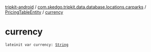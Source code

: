 [tripkit-android](../../index.md) / [com.skedgo.tripkit.data.database.locations.carparks](../index.md) / [PricingTableEntity](index.md) / [currency](./currency.md)

# currency

`lateinit var currency: `[`String`](https://kotlinlang.org/api/latest/jvm/stdlib/kotlin/-string/index.html)